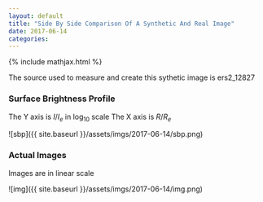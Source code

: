 ```yaml
---
layout: default
title: "Side By Side Comparison Of A Synthetic And Real Image"
date: 2017-06-14
categories:
---
```


{% include mathjax.html  %}

The source used to measure and create this sythetic image is ers2_12827

### Surface Brightness Profile 

The Y axis is $I/I_e$ in $\log_{10}$ scale
The X axis is $R/R_e$

![sbp]({{ site.baseurl }}/assets/imgs/2017-06-14/sbp.png)

### Actual Images

Images are in linear scale

![img]({{ site.baseurl }}/assets/imgs/2017-06-14/img.png)